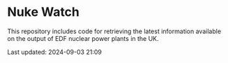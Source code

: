 # Nuke Watch

This repository includes code for retrieving the latest information available on the output of EDF nuclear power plants in the UK.

Last updated: 2024-09-03 21:09